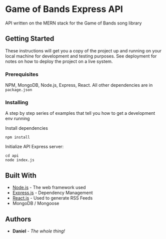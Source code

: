 # Game of Bands Express API

API written on the MERN stack for the Game of Bands song library

## Getting Started

These instructions will get you a copy of the project up and running on your local machine for development and testing purposes. See deployment for notes on how to deploy the project on a live system.

### Prerequisites

NPM, MongoDB, Node.js, Express, React. All other dependencies are in `package.json`



### Installing

A step by step series of examples that tell you how to get a development env running

Install dependencies

```
npm install
```

Initialize API Express server:

```
cd api
node index.js
```



## Built With

* [Node.js](http://www.dropwizard.io/1.0.2/docs/) - The web framework used
* [Express.js](https://maven.apache.org/) - Dependency Management
* [React.js](https://rometools.github.io/rome/) - Used to generate RSS Feeds
* MongoDB / Mongoose



## Authors

* **Daniel** - *The whole thing!*


